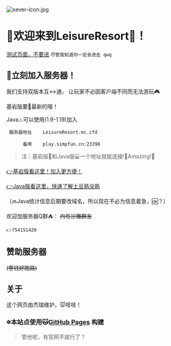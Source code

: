 ![sever-icon.jpg](https://i.postimg.cc/90GBkfSt/sever-icon.jpg)
# 🌠欢迎来到LeisureResort🎉！

<!-- ![img](https://api.mclists.cn/banner/play.simpfun.cn_23398.jpg) -->
<!-- 这是一个不能用的状态显示 -->
<!-- ❔不过谁告诉的你这个仓库的名字呢？你又是咋找到的？ -->


[测试页面，不要进](Link.md)
`尽管我知道你一定会进去 qwq`

## 🏁立刻加入服务器！

我们支持双版本互↔通，
让玩家不必因客户端不同而无法游玩🎮

基岩版要🚀最新的哦！

Java♨可以使用(1.9-1.19)加入

` 服务器地址    LeisureResort.mc.cfd`

`      备用    play.simpfun.cn:23398`

> 注：基岩版📱和Java版💻一个地址就能连接!🌟Amazing!🌟

[👉基岩版看这里！加入更方便！](https://xding.top/Api/MCsever/join.php?ip=play.simpfun.cn&port=23398)

[👉Java版看这里，快速了解土豆熟没熟](https://wap.mclists.cn/server.html#/sid/5589)

（🔜Java统计信息后期要改域名，所以现在不必为信息着急，🆗？）

欢迎加服务器Q群⛺： 
~~内有沙雕群友~~

`👉754151420`

## 赞助服务器
~~(卷钱好跑路)~~

## 关于
这个网页由杰瑞维护，🐭吱吱！

### 🔯本站点使用🐱[GitHub Pages](https://pages.github.com/) 构建

> 管他呢，有官网不就行了？
